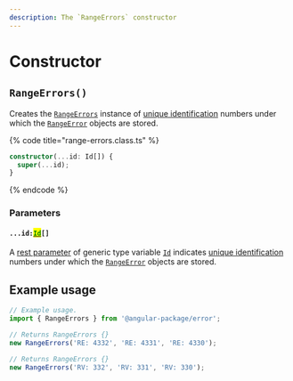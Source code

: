 ```yaml
---
description: The `RangeErrors` constructor
---
```


# Constructor

## `RangeErrors()`

Creates the [`RangeErrors`](broken-reference) instance of [unique identification](../getting-started/basic-concepts.md#unique-identification) numbers under which the [`RangeError`](broken-reference) objects are stored.

{% code title="range-errors.class.ts" %}
```typescript
constructor(...id: Id[]) {
  super(...id);
}
```
{% endcode %}

### Parameters

#### `...id:`[<mark style="color:green;">`Id`</mark>](../rangeerrors/generic-type-variables.md#wrap-opening)`[]`

A [rest parameter](https://developer.mozilla.org/en-US/docs/Web/JavaScript/Reference/Functions/rest\_parameters) of generic type variable [`Id`](../rangeerrors/generic-type-variables.md#wrap-opening) indicates [unique identification](../getting-started/basic-concepts.md#unique-identification) numbers under which the [`RangeError`](broken-reference) objects are stored.

## Example usage

```typescript
// Example usage.
import { RangeErrors } from '@angular-package/error';

// Returns RangeErrors {}
new RangeErrors('RE: 4332', 'RE: 4331', 'RE: 4330');

// Returns RangeErrors {}
new RangeErrors('RV: 332', 'RV: 331', 'RV: 330');
```
